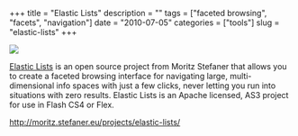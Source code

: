 +++
title = "Elastic Lists"
description = ""
tags = ["faceted browsing", "facets", "navigation"]
date = "2010-07-05"
categories = ["tools"]
slug = "elastic-lists"
+++


<div class="tool-screenshot mb1"><a href="http://moritz.stefaner.eu/projects/elastic-lists/"><img id="bluga-thumbnail-2772" class="bluga-thumbnail custom" src="/media/bluga/
wt5230824d00b24_custom.jpg"/></a></div><p><a href="http://moritz.stefaner.eu/projects/elastic-lists/">Elastic Lists</a> is an open source project from Moritz Stefaner that allows you to create a faceted browsing interface for navigating large, multi-dimensional info spaces with just a few clicks, never letting you run into situations with zero results. Elastic Lists is an Apache licensed, AS3 project for use in Flash CS4 or Flex.</p>

  
<p><a href="http://moritz.stefaner.eu/projects/elastic-lists/">http://moritz.stefaner.eu/projects/elastic-lists/</a></p>
      
